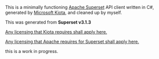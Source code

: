 This is a minimally functioning [Apache Superset](https://github.com/apache/superset) API client written in C#, generated by [Microsoft Kiota](https://github.com/microsoft/kiota), and cleaned up by myself. 

This was generated from **Superset v3.1.3**


[Any licensing that Kiota requires shall apply here.](https://github.com/microsoft/kiota/blob/main/LICENSE)

[Any licensing that Apache requires for Superset shall apply here.](https://github.com/apache/superset/blob/master/LICENSE.txt)

this is a work in progress. 
